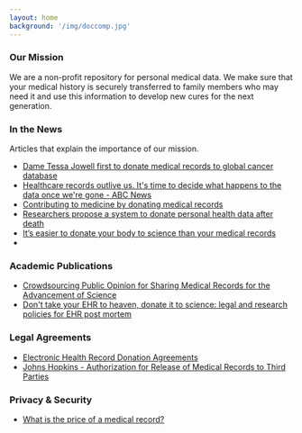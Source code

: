 ```yaml
---
layout: home
background: '/img/doccomp.jpg'
---
```

### Our Mission
We are a non-profit repository for personal medical data. We make sure that your medical history is securely transferred to family members who may need it and use this information to develop new cures for the next generation.

### In the News
Articles that explain the importance of our mission. 

- [Dame Tessa Jowell first to donate medical records to global cancer database](https://news.sky.com/story/dame-tessa-jowell-first-to-donate-medical-records-to-global-cancer-database-11338673)
- [Healthcare records outlive us. It's time to decide what happens to the data once we're gone - ABC News](https://www.abc.net.au/news/2017-08-07/ethics-and-privacy-surrounding-digital-healthcare-records/8780614)
- [Contributing to medicine by donating medical records](https://today.mims.com/contributing-to-medicine-by-donating-medical-records)
- [Researchers propose a system to donate personal health data after death](https://www.fiercehealthcare.com/ehr/researchers-call-for-a-system-to-donate-health-data-after-death)
- [It’s easier to donate your body to science than your medical records](https://www.theverge.com/2019/5/28/18642621/medical-records-donate-science-digital-data-health-body-death)
- 



### Academic Publications
- [Crowdsourcing Public Opinion for Sharing Medical Records for the Advancement of Science](https://www.ncbi.nlm.nih.gov/pmc/articles/PMC6852611/)
- [Don't take your EHR to heaven, donate it to science: legal and research policies for EHR post mortem](https://www.ncbi.nlm.nih.gov/pmc/articles/PMC3912713/)

### Legal Agreements
- [Electronic Health Record Donation Agreements](https://www.hallrender.com/wp-content/uploads/2012/02/Electronic-Health-Record-Donation-Arrangements.pdf)
- [Johns Hopkins - Authorization for Release of Medical Records to Third Parties](https://www.hopkinsmedicine.org/dermatology/patient_information/Request_for_Release_to_Third_Party.pdf)

### Privacy & Security
- [What is the price of a medical record?](https://www.medicaleconomics.com/view/what-price-medical-record)
